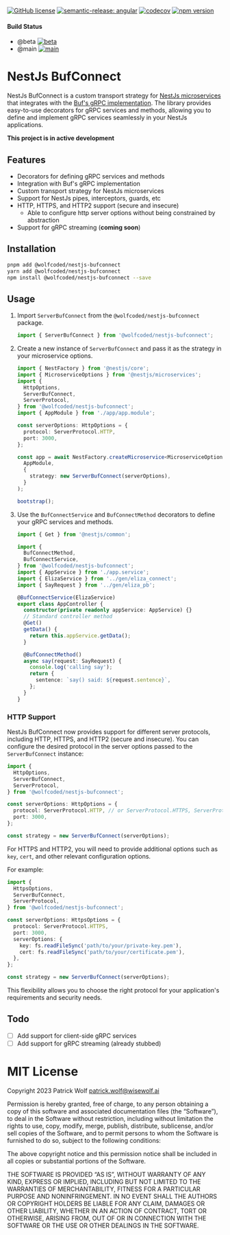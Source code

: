 [![GitHub license](https://img.shields.io/github/license/wisewolf-oss/nestjs-bufconnect?style=flat-square)](https://github.com/wisewolf-oss/nestjs-bufconnect/blob/main/LICENSE)
[![semantic-release: angular](https://img.shields.io/badge/semantic--release-conventionalcommits-e10079?logo=semantic-release)](https://github.com/semantic-release/semantic-release)
[![codecov](https://codecov.io/gh/wisewolf-oss/nestjs-bufconnect/branch/beta/graph/badge.svg?token=M9I2MDMKJ2)](https://codecov.io/gh/wisewolf-oss/nestjs-bufconnect)
[![npm version](https://badge.fury.io/js/@wolfcoded%2Fnestjs-bufconnect.svg)](https://badge.fury.io/js/@wolfcoded%2Fnestjs-bufconnect)

#### Build Status

- @beta [![beta](https://github.com/wisewolf-oss/nestjs-bufconnect/actions/workflows/workflow-cicd.yml/badge.svg?branch=beta)](https://github.com/wisewolf-oss/nestjs-bufconnect/actions?query=branch%3Abeta)
- @main [![main](https://github.com/wisewolf-oss/nestjs-bufconnect/actions/workflows/workflow-cicd.yml/badge.svg?branch=main)](https://github.com/wisewolf-oss/nestjs-bufconnect/actions?query=branch%3Amain)

# NestJs BufConnect

NestJs BufConnect is a custom transport strategy for [NestJs microservices](https://docs.nestjs.com/microservices/basics) that integrates with the [Buf's gRPC implementation](https://connect.build/). The library provides easy-to-use decorators for gRPC services and methods, allowing you to define and implement gRPC services seamlessly in your NestJs applications.

**This project is in active development**

## Features

- Decorators for defining gRPC services and methods
- Integration with Buf's gRPC implementation
- Custom transport strategy for NestJs microservices
- Support for NestJs pipes, interceptors, guards, etc
- HTTP, HTTPS, and HTTP2 support (secure and insecure)
  - Able to configure http server options without being constrained by abstraction
- Support for gRPC streaming (**coming soon**)

## Installation

```bash
pnpm add @wolfcoded/nestjs-bufconnect
yarn add @wolfcoded/nestjs-bufconnect
npm install @wolfcoded/nestjs-bufconnect --save
```

## Usage

1. Import `ServerBufConnect` from the `@wolfcoded/nestjs-bufconnect` package.
   ```typescript
   import { ServerBufConnect } from '@wolfcoded/nestjs-bufconnect';
   ```
2. Create a new instance of `ServerBufConnect` and pass it as the strategy in your microservice options.

   ```typescript
   import { NestFactory } from '@nestjs/core';
   import { MicroserviceOptions } from '@nestjs/microservices';
   import {
     HttpOptions,
     ServerBufConnect,
     ServerProtocol,
   } from '@wolfcoded/nestjs-bufconnect';
   import { AppModule } from './app/app.module';

   const serverOptions: HttpOptions = {
     protocol: ServerProtocol.HTTP,
     port: 3000,
   };

   const app = await NestFactory.createMicroservice<MicroserviceOptions>(
     AppModule,
     {
       strategy: new ServerBufConnect(serverOptions),
     }
   );

   bootstrap();
   ```

3. Use the `BufConnectService` and `BufConnectMethod` decorators to define your gRPC services and methods.

   ```typescript
   import { Get } from '@nestjs/common';

   import {
     BufConnectMethod,
     BufConnectService,
   } from '@wolfcoded/nestjs-bufconnect';
   import { AppService } from './app.service';
   import { ElizaService } from '../gen/eliza_connect';
   import { SayRequest } from '../gen/eliza_pb';

   @BufConnectService(ElizaService)
   export class AppController {
     constructor(private readonly appService: AppService) {}
     // Standard controller method
     @Get()
     getData() {
       return this.appService.getData();
     }

     @BufConnectMethod()
     async say(request: SayRequest) {
       console.log('calling say');
       return {
         sentence: `say() said: ${request.sentence}`,
       };
     }
   }
   ```

### HTTP Support

NestJs BufConnect now provides support for different server protocols, including HTTP, HTTPS, and HTTP2 (secure and insecure). You can configure the desired protocol in the server options passed to the `ServerBufConnect` instance:

```typescript
import {
  HttpOptions,
  ServerBufConnect,
  ServerProtocol,
} from '@wolfcoded/nestjs-bufconnect';

const serverOptions: HttpOptions = {
  protocol: ServerProtocol.HTTP, // or ServerProtocol.HTTPS, ServerProtocol.HTTP2, ServerProtocol.HTTP2_INSECURE
  port: 3000,
};

const strategy = new ServerBufConnect(serverOptions);
```

For HTTPS and HTTP2, you will need to provide additional options such as `key`, `cert`, and other relevant configuration options.

For example:

```typescript
import {
  HttpsOptions,
  ServerBufConnect,
  ServerProtocol,
} from '@wolfcoded/nestjs-bufconnect';

const serverOptions: HttpsOptions = {
  protocol: ServerProtocol.HTTPS,
  port: 3000,
  serverOptions: {
    key: fs.readFileSync('path/to/your/private-key.pem'),
    cert: fs.readFileSync('path/to/your/certificate.pem'),
  },
};

const strategy = new ServerBufConnect(serverOptions);
```

This flexibility allows you to choose the right protocol for your application's requirements and security needs.

## Todo

- [ ] Add support for client-side gRPC services
- [ ] Add support for gRPC streaming (already stubbed)

# MIT License

Copyright 2023 Patrick Wolf <patrick.wolf@wisewolf.ai>

Permission is hereby granted, free of charge, to any person obtaining a copy of this software and associated documentation files (the “Software”), to deal in the Software without restriction, including without limitation the rights to use, copy, modify, merge, publish, distribute, sublicense, and/or sell copies of the Software, and to permit persons to whom the Software is furnished to do so, subject to the following conditions:

The above copyright notice and this permission notice shall be included in all copies or substantial portions of the Software.

THE SOFTWARE IS PROVIDED “AS IS”, WITHOUT WARRANTY OF ANY KIND, EXPRESS OR IMPLIED, INCLUDING BUT NOT LIMITED TO THE WARRANTIES OF MERCHANTABILITY, FITNESS FOR A PARTICULAR PURPOSE AND NONINFRINGEMENT. IN NO EVENT SHALL THE AUTHORS OR COPYRIGHT HOLDERS BE LIABLE FOR ANY CLAIM, DAMAGES OR OTHER LIABILITY, WHETHER IN AN ACTION OF CONTRACT, TORT OR OTHERWISE, ARISING FROM, OUT OF OR IN CONNECTION WITH THE SOFTWARE OR THE USE OR OTHER DEALINGS IN THE SOFTWARE.
